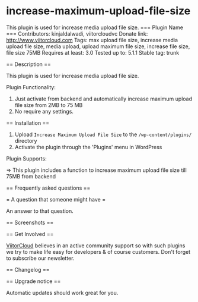 # increase-maximum-upload-file-size
This plugin is used for increase media upload file size.
=== Plugin Name ===
Contributors: kinjaldalwadi, viitorcloudvc
Donate link: http://www.viitorcloud.com
Tags: max upload file size, increase media upload file size, media upload, upload maximum file size, increase file size, file size 75MB
Requires at least: 3.0
Tested up to: 5.1.1 
Stable tag: trunk

== Description ==

This plugin is used for increase media upload file size.

Plugin Functionality: 

1) Just activate from backend and automatically increase maximum upload file size from 2MB to 75 MB
2) No require any settings.

== Installation == 

1) Upload `Increase Maximum Upload File Size` to the `/wp-content/plugins/` directory
2) Activate the plugin through the 'Plugins' menu in WordPress


Plugin Supports:

=> This plugin includes a function to increase maximum upload file size till 75MB from backend


== Frequently asked questions ==

= A question that someone might have =

An answer to that question.

== Screenshots ==
  
== Get Involved ==

[ViitorCloud](https://viitorcloud.com) believes in an active community support so with such plugins we try to make life easy for developers & of course customers. Don't forget to subscribe our newsletter. 



== Changelog ==


== Upgrade notice ==

Automatic updates should work great for you. 
